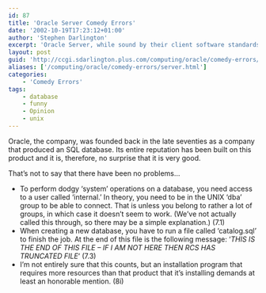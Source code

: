 ```yaml
---
id: 87
title: 'Oracle Server Comedy Errors'
date: '2002-10-19T17:23:12+01:00'
author: 'Stephen Darlington'
excerpt: 'Oracle Server, while sound by their client software standards, still has its problems. '
layout: post
guid: 'http://ccgi.sdarlington.plus.com/computing/oracle/comedy-errors/oracle-server-comedy-errors.html'
aliases: ['/computing/oracle/comedy-errors/server.html']
categories:
    - 'Comedy Errors'
tags:
    - database
    - funny
    - Opinion
    - unix
---
```


Oracle, the company, was founded back in the late seventies as a company that produced an SQL database. Its entire reputation has been built on this product and it is, therefore, no surprise that it is very good.

That’s not to say that there have been no problems…

- To perform dodgy ‘system’ operations on a database, you need access to a user called ‘internal.’ In theory, you need to be in the UNIX ‘dba’ group to be able to connect. That is unless you belong to rather a lot of groups, in which case it doesn’t seem to work. (We’ve not actually called this through, so there may be a simple explanation.) (7.1)
- When creating a new database, you have to run a file called ‘catalog.sql’ to finish the job. At the end of this file is the following message: ‘*THIS IS THE END OF THIS FILE – IF I AM NOT HERE THEN RCS HAS TRUNCATED FILE*‘ (7.3)
- I’m not entirely sure that this counts, but an installation program that requires more resources than that product that it’s installing demands at least an honorable mention. (8i)